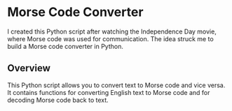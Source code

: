 # Morse Code Converter

I created this Python script after watching the Independence Day movie, where Morse code was used for communication. The idea struck me to build a Morse code converter in Python.

## Overview

This Python script allows you to convert text to Morse code and vice versa. It contains functions for converting English text to Morse code and for decoding Morse code back to text.
